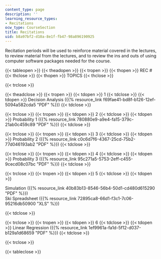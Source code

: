 ```yaml
---
content_type: page
description: ''
learning_resource_types:
- Recitations
ocw_type: CourseSection
title: Recitations
uid: b8a97bf2-d10a-8e1f-fb47-98a896190925
---
```


Recitation periods will be used to reinforce material covered in the lectures, to review material from the lectures, and to review the ins and outs of using computer software packages needed for the course.

{{< tableopen >}}
{{< theadopen >}}
{{< tropen >}}
{{< thopen >}}
REC #
{{< thclose >}}
{{< thopen >}}
TOPICS
{{< thclose >}}

{{< trclose >}}

{{< theadclose >}}
{{< tropen >}}
{{< tdopen >}}
1
{{< tdclose >}}
{{< tdopen >}}
Decision Analysis ({{% resource_link f69fae41-bd8f-b126-12ef-5094a582cda5 "PDF" %}})
{{< tdclose >}}

{{< trclose >}}
{{< tropen >}}
{{< tdopen >}}
2
{{< tdclose >}}
{{< tdopen >}}
Probability 1 ({{% resource_link 780880e9-a9e4-fa15-379c-21ab0c459c89 "PDF" %}})
{{< tdclose >}}

{{< trclose >}}
{{< tropen >}}
{{< tdopen >}}
3
{{< tdclose >}}
{{< tdopen >}}
Probability 2 ({{% resource_link c0c6d7f6-4367-25cd-75b2-77d046193ab2 "PDF" %}})
{{< tdclose >}}

{{< trclose >}}
{{< tropen >}}
{{< tdopen >}}
4
{{< tdclose >}}
{{< tdopen >}}
Probability 3 ({{% resource_link 95c271a5-5753-2eff-c455-9cecd08c07bc "PDF" %}})
{{< tdclose >}}

{{< trclose >}}
{{< tropen >}}
{{< tdopen >}}
5
{{< tdclose >}}
{{< tdopen >}}


Simulation ({{% resource_link 40b83b13-8546-56b4-50d1-cd480d615290 "PDF" %}})  
Ski Spreadsheet ({{% resource_link 72895ca8-66d1-f3c1-7c06-95216db50900 "XLS" %}})


{{< tdclose >}}

{{< trclose >}}
{{< tropen >}}
{{< tdopen >}}
6
{{< tdclose >}}
{{< tdopen >}}
Linear Regression ({{% resource_link 1ef9961a-fa1d-5f12-d037-b129a1d68659 "PDF" %}})
{{< tdclose >}}

{{< trclose >}}

{{< tableclose >}}